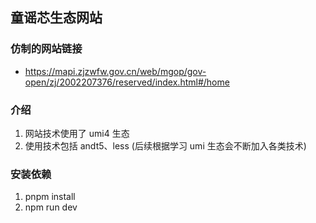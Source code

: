 ## 童谣芯生态网站

### 仿制的网站链接

- https://mapi.zjzwfw.gov.cn/web/mgop/gov-open/zj/2002207376/reserved/index.html#/home

### 介绍

1. 网站技术使用了 umi4 生态
2. 使用技术包括 andt5、less (后续根据学习 umi 生态会不断加入各类技术)

### 安装依赖

1. pnpm install
2. npm run dev
